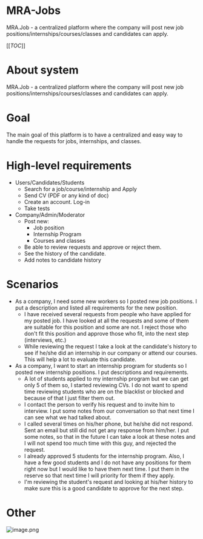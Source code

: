 # MRA-Jobs
MRA.Job - a centralized platform where the company will post new job positions/internships/courses/classes and candidates can apply.

[[_TOC_]]

# About system
MRA.Job - a centralized platform where the company will post new job positions/internships/courses/classes and candidates can apply. 

# Goal
The main goal of this platform is to have a centralized and easy way to handle the requests for jobs, internships, and classes. 

# High-level requirements
 - Users/Candidates/Students
   - Search for a job/course/internship and Apply
   - Send CV (PDF or any kind of doc)
   - Create an account. Log-in
   - Take tests
 - Company/Admin/Moderator
   -  Post new:
      - Job position
      - Internship Program
      - Courses and classes
   - Be able to review requests and approve or reject them.
   - See the history of the candidate.
   - Add notes to candidate history

# Scenarios
- As a company, I need some new workers so I posted new job positions. I put a description and listed all requirements for the new position. 
  - I have received several requests from people who have applied for my posted job. I have looked at all the requests and some of them are suitable for this position and some are not. I reject those who don't fit this position and approve those who fit, into the next step (interviews, etc.)
  - While reviewing the request I take a look at the candidate's history to see if he/she did an internship in our company or attend our courses. This will help a lot to evaluate this candidate.
- As a company, I want to start an internship program for students so I posted new internship positions. I put descriptions and requirements.
  - A lot of students applied to my internship program but we can get only 5 of them so, I started reviewing CVs. I do not want to spend time reviewing students who are on the blacklist or blocked and because of that I just filter them out.
  - I contact the person to verify his request and to invite him to interview. I put some notes from our conversation so that next time I can see what we had talked about.
  - I called several times on his/her phone, but he/she did not respond. Sent an email but still did not get any response from him/her. I put some notes, so that in the future I can take a look at these notes and I will not spend too much time with this guy, and rejected the request.
  - I already approved 5 students for the internship program. Also, I have a few good students and I do not have any positions for them right now but I would like to have them next time. I put them in the reserve so that next time I will priority for them if they apply.
  - I'm reviewing the student's request and looking at his/her history to make sure this is a good candidate to approve for the next step.  

# Other
![image.png](/.attachments/image-0d327bc9-4324-48ad-8fcc-2542b9cdb08d.png)
